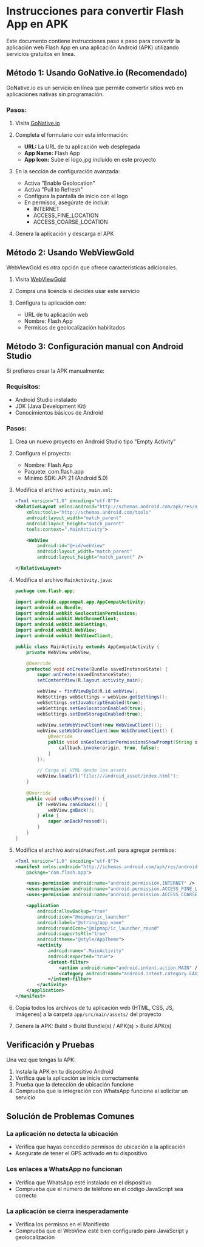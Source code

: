 # Instrucciones para convertir Flash App en APK

Este documento contiene instrucciones paso a paso para convertir la aplicación web Flash App en una aplicación Android (APK) utilizando servicios gratuitos en línea.

## Método 1: Usando GoNative.io (Recomendado)

GoNative.io es un servicio en línea que permite convertir sitios web en aplicaciones nativas sin programación.

### Pasos:

1. Visita [GoNative.io](https://gonative.io/)

2. Completa el formulario con esta información:
   - **URL:** La URL de tu aplicación web desplegada
   - **App Name:** Flash App
   - **App Icon:** Sube el logo.jpg incluido en este proyecto

3. En la sección de configuración avanzada:
   - Activa "Enable Geolocation"
   - Activa "Pull to Refresh"
   - Configura la pantalla de inicio con el logo
   - En permisos, asegúrate de incluir:
     - INTERNET
     - ACCESS_FINE_LOCATION
     - ACCESS_COARSE_LOCATION

4. Genera la aplicación y descarga el APK

## Método 2: Usando WebViewGold

WebViewGold es otra opción que ofrece características adicionales.

1. Visita [WebViewGold](https://www.webviewgold.com/)

2. Compra una licencia si decides usar este servicio

3. Configura tu aplicación con:
   - URL de tu aplicación web
   - Nombre: Flash App
   - Permisos de geolocalización habilitados

## Método 3: Configuración manual con Android Studio

Si prefieres crear la APK manualmente:

### Requisitos:
- Android Studio instalado
- JDK (Java Development Kit)
- Conocimientos básicos de Android

### Pasos:

1. Crea un nuevo proyecto en Android Studio tipo "Empty Activity"

2. Configura el proyecto:
   - Nombre: Flash App
   - Paquete: com.flash.app
   - Mínimo SDK: API 21 (Android 5.0)

3. Modifica el archivo `activity_main.xml`:
   ```xml
   <?xml version="1.0" encoding="utf-8"?>
   <RelativeLayout xmlns:android="http://schemas.android.com/apk/res/android"
       xmlns:tools="http://schemas.android.com/tools"
       android:layout_width="match_parent"
       android:layout_height="match_parent"
       tools:context=".MainActivity">

       <WebView
           android:id="@+id/webView"
           android:layout_width="match_parent"
           android:layout_height="match_parent" />

   </RelativeLayout>
   ```

4. Modifica el archivo `MainActivity.java`:
   ```java
   package com.flash.app;

   import androidx.appcompat.app.AppCompatActivity;
   import android.os.Bundle;
   import android.webkit.GeolocationPermissions;
   import android.webkit.WebChromeClient;
   import android.webkit.WebSettings;
   import android.webkit.WebView;
   import android.webkit.WebViewClient;

   public class MainActivity extends AppCompatActivity {
       private WebView webView;

       @Override
       protected void onCreate(Bundle savedInstanceState) {
           super.onCreate(savedInstanceState);
           setContentView(R.layout.activity_main);

           webView = findViewById(R.id.webView);
           WebSettings webSettings = webView.getSettings();
           webSettings.setJavaScriptEnabled(true);
           webSettings.setGeolocationEnabled(true);
           webSettings.setDomStorageEnabled(true);
           
           webView.setWebViewClient(new WebViewClient());
           webView.setWebChromeClient(new WebChromeClient() {
               @Override
               public void onGeolocationPermissionsShowPrompt(String origin, GeolocationPermissions.Callback callback) {
                   callback.invoke(origin, true, false);
               }
           });
           
           // Carga el HTML desde los assets
           webView.loadUrl("file:///android_asset/index.html");
       }
       
       @Override
       public void onBackPressed() {
           if (webView.canGoBack()) {
               webView.goBack();
           } else {
               super.onBackPressed();
           }
       }
   }
   ```

5. Modifica el archivo `AndroidManifest.xml` para agregar permisos:
   ```xml
   <?xml version="1.0" encoding="utf-8"?>
   <manifest xmlns:android="http://schemas.android.com/apk/res/android"
       package="com.flash.app">

       <uses-permission android:name="android.permission.INTERNET" />
       <uses-permission android:name="android.permission.ACCESS_FINE_LOCATION" />
       <uses-permission android:name="android.permission.ACCESS_COARSE_LOCATION" />

       <application
           android:allowBackup="true"
           android:icon="@mipmap/ic_launcher"
           android:label="@string/app_name"
           android:roundIcon="@mipmap/ic_launcher_round"
           android:supportsRtl="true"
           android:theme="@style/AppTheme">
           <activity
               android:name=".MainActivity"
               android:exported="true">
               <intent-filter>
                   <action android:name="android.intent.action.MAIN" />
                   <category android:name="android.intent.category.LAUNCHER" />
               </intent-filter>
           </activity>
       </application>
   </manifest>
   ```

6. Copia todos los archivos de tu aplicación web (HTML, CSS, JS, imágenes) a la carpeta `app/src/main/assets/` del proyecto

7. Genera la APK: Build > Build Bundle(s) / APK(s) > Build APK(s)

## Verificación y Pruebas

Una vez que tengas la APK:

1. Instala la APK en tu dispositivo Android
2. Verifica que la aplicación se inicie correctamente
3. Prueba que la detección de ubicación funcione
4. Comprueba que la integración con WhatsApp funcione al solicitar un servicio

## Solución de Problemas Comunes

### La aplicación no detecta la ubicación
- Verifica que hayas concedido permisos de ubicación a la aplicación
- Asegúrate de tener el GPS activado en tu dispositivo

### Los enlaces a WhatsApp no funcionan
- Verifica que WhatsApp esté instalado en el dispositivo
- Comprueba que el número de teléfono en el código JavaScript sea correcto

### La aplicación se cierra inesperadamente
- Verifica los permisos en el Manifiesto
- Comprueba que el WebView esté bien configurado para JavaScript y geolocalización